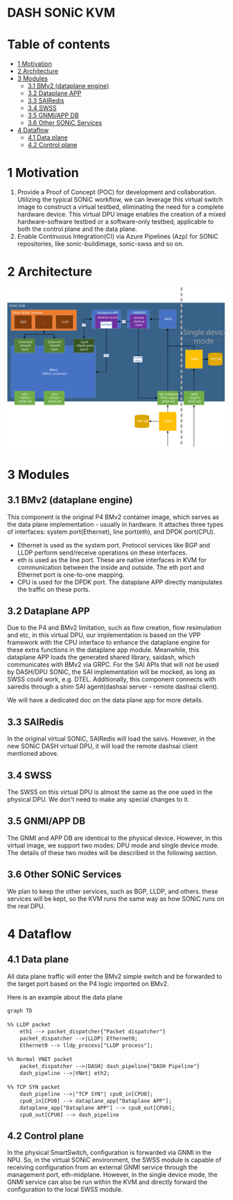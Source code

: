 <!-- omit from toc -->
# DASH SONiC KVM

<!-- omit from toc -->
# Table of contents

- [1 Motivation](#1-motivation)
- [2 Architecture](#2-architecture)
- [3 Modules](#3-modules)
  - [3.1 BMv2 (dataplane engine)](#31-bmv2-dataplane-engine)
  - [3.2 Dataplane APP](#32-dataplane-app)
  - [3.3 SAIRedis](#33-sairedis)
  - [3.4 SWSS](#34-swss)
  - [3.5 GNMI/APP DB](#35-gnmiapp-db)
  - [3.6 Other SONiC Services](#36-other-sonic-services)
- [4 Dataflow](#4-dataflow)
  - [4.1 Data plane](#41-data-plane)
  - [4.2 Control plane](#42-control-plane)

# 1 Motivation

1. Provide a Proof of Concept (POC) for development and collaboration. Utilizing the typical SONiC workflow, we can leverage this virtual switch image to construct a virtual testbed, eliminating the need for a complete hardware device. This virtual DPU image enables the creation of a mixed hardware-software testbed or a software-only testbed, applicable to both the control plane and the data plane.
2. Enable Continuous Integration(CI) via Azure Pipelines (Azp) for SONiC repositories, like sonic-buildimage, sonic-swss and so on.

# 2 Architecture

![BMv2 virtual SONiC](../../images/dash/bmv2-virtual-sonic.svg)

# 3 Modules

## 3.1 BMv2 (dataplane engine)

This component is the original P4 BMv2 container image, which serves as the data plane implementation - usually in hardware.
It attaches three types of interfaces: system port(Ethernet), line port(eth), and DPDK port(CPU).
- Ethernet is used as the system port. Protocol services like BGP and LLDP perform send/receive operations on these interfaces.
- eth is used as the line port. These are native interfaces in KVM for communication between the inside and outside. The eth port and Ethernet port is one-to-one mapping.
- CPU is used for the DPDK port. The dataplane APP directly manipulates the traffic on these ports.

## 3.2 Dataplane APP

Due to the P4 and BMv2 limitation, such as flow creation, flow resimulation and etc, in this virtual DPU, our implementation is based on the VPP framework with the CPU interface to enhance the dataplane engine for these extra functions in the dataplane app module. Meanwhile, this dataplane APP loads the generated shared library, saidash, which communicates with BMv2 via GRPC. For the SAI APIs that will not be used by DASH/DPU SONiC, the SAI implementation will be mocked, as long as SWSS could work, e.g. DTEL. Additionally, this component connects with sairedis through a shim SAI agent(dashsai server - remote dashsai client).

We will have a dedicated doc on the data plane app for more details.

## 3.3 SAIRedis

In the original virtual SONiC, SAIRedis will load the saivs. However, in the new SONiC DASH virtual DPU, it will load the remote dashsai client mentioned above.

## 3.4 SWSS

The SWSS on this virtual DPU is almost the same as the one used in the physical DPU. We don't need to make any special changes to it.

## 3.5 GNMI/APP DB

The GNMI and APP DB are identical to the physical device. However, in this virtual image, we support two modes: DPU mode and single device mode. The details of these two modes will be described in the following section.

## 3.6 Other SONiC Services

We plan to keep the other services, such as BGP, LLDP, and others. these services will be kept, so the KVM runs the same way as how SONiC runs on the real DPU.

# 4 Dataflow
## 4.1 Data plane

All data plane traffic will enter the BMv2 simple switch and be forwarded to the target port based on the P4 logic imported on BMv2.

Here is an example about the data plane
```mermaid
graph TD

%% LLDP packet
    eth1 --> packet_dispatcher{"Packet dispatcher"}
    packet_dispatcher -->|LLDP| Ethernet0;
    Ethernet0 --> lldp_process["LLDP process"];

%% Normal VNET packet
    packet_dispatcher -->|DASH| dash_pipeline{"DASH Pipeline"}
    dash_pipeline -->|VNet| eth2;

%% TCP SYN packet
    dash_pipeline -->|"TCP SYN"| cpu0_in[CPU0];
    cpu0_in[CPU0] --> dataplane_app["Dataplane APP"];
    dataplane_app["Dataplane APP"] --> cpu0_out[CPU0];
    cpu0_out[CPU0] --> dash_pipeline
```

## 4.2 Control plane

In the physical SmartSwitch, configuration is forwarded via GNMI in the NPU. So, in the virtual SONiC environment, the SWSS module is capable of receiving configuration from an external GNMI service through the management port, eth-midplane. However, in the single device mode, the GNMI service can also be run within the KVM and directly forward the configuration to the local SWSS module.


